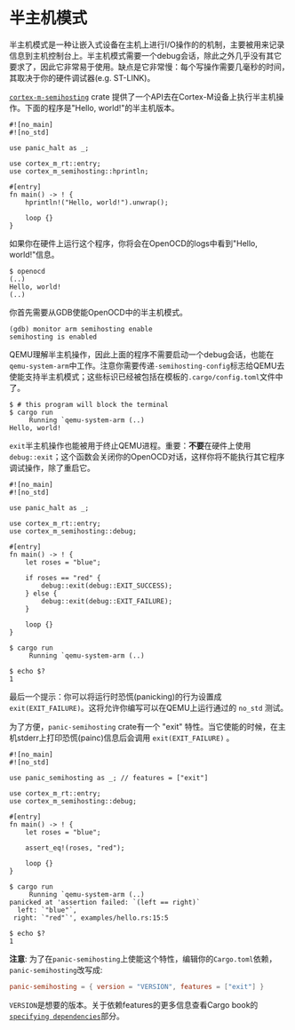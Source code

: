 # 半主机模式

半主机模式是一种让嵌入式设备在主机上进行I/O操作的的机制，主要被用来记录信息到主机控制台上。半主机模式需要一个debug会话，除此之外几乎没有其它要求了，因此它非常易于使用。缺点是它非常慢：每个写操作需要几毫秒的时间，其取决于你的硬件调试器(e.g. ST-LINK)。

[`cortex-m-semihosting`] crate 提供了一个API去在Cortex-M设备上执行半主机操作。下面的程序是"Hello, world!"的半主机版本。

[`cortex-m-semihosting`]: https://crates.io/crates/cortex-m-semihosting

```rust,ignore
#![no_main]
#![no_std]

use panic_halt as _;

use cortex_m_rt::entry;
use cortex_m_semihosting::hprintln;

#[entry]
fn main() -> ! {
    hprintln!("Hello, world!").unwrap();

    loop {}
}
```

如果你在硬件上运行这个程序，你将会在OpenOCD的logs中看到"Hello, world!"信息。

``` text
$ openocd
(..)
Hello, world!
(..)
```

你首先需要从GDB使能OpenOCD中的半主机模式。
``` console
(gdb) monitor arm semihosting enable
semihosting is enabled
```

QEMU理解半主机操作，因此上面的程序不需要启动一个debug会话，也能在`qemu-system-arm`中工作。注意你需要传递`-semihosting-config`标志给QEMU去使能支持半主机模式；这些标识已经被包括在模板的`.cargo/config.toml`文件中了。

``` text
$ # this program will block the terminal
$ cargo run
     Running `qemu-system-arm (..)
Hello, world!
```

`exit`半主机操作也能被用于终止QEMU进程。重要：**不要**在硬件上使用`debug::exit`；这个函数会关闭你的OpenOCD对话，这样你将不能执行其它程序调试操作，除了重启它。

```rust,ignore
#![no_main]
#![no_std]

use panic_halt as _;

use cortex_m_rt::entry;
use cortex_m_semihosting::debug;

#[entry]
fn main() -> ! {
    let roses = "blue";

    if roses == "red" {
        debug::exit(debug::EXIT_SUCCESS);
    } else {
        debug::exit(debug::EXIT_FAILURE);
    }

    loop {}
}
```

``` text
$ cargo run
     Running `qemu-system-arm (..)

$ echo $?
1
```

最后一个提示：你可以将运行时恐慌(panicking)的行为设置成 `exit(EXIT_FAILURE)`。这将允许你编写可以在QEMU上运行通过的 `no_std` 测试。

为了方便，`panic-semihosting` crate有一个 "exit" 特性。当它使能的时候，在主机stderr上打印恐慌(painc)信息后会调用 `exit(EXIT_FAILURE)` 。

```rust,ignore
#![no_main]
#![no_std]

use panic_semihosting as _; // features = ["exit"]

use cortex_m_rt::entry;
use cortex_m_semihosting::debug;

#[entry]
fn main() -> ! {
    let roses = "blue";

    assert_eq!(roses, "red");

    loop {}
}
```

``` text
$ cargo run
     Running `qemu-system-arm (..)
panicked at 'assertion failed: `(left == right)`
  left: `"blue"`,
 right: `"red"`', examples/hello.rs:15:5

$ echo $?
1
```

**注意**: 为了在`panic-semihosting`上使能这个特性，编辑你的`Cargo.toml`依赖，`panic-semihosting`改写成:

``` toml
panic-semihosting = { version = "VERSION", features = ["exit"] }
```

`VERSION`是想要的版本。关于依赖features的更多信息查看Cargo book的[`specifying dependencies`]部分。

[`specifying dependencies`]:
https://doc.rust-lang.org/cargo/reference/specifying-dependencies.html
